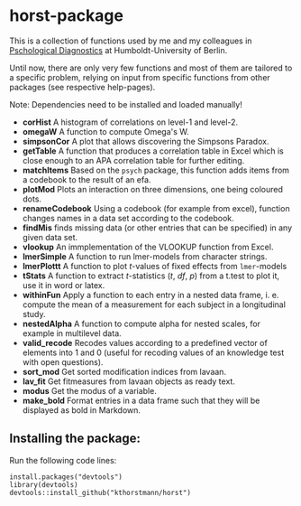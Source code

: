 
<!-- README.md is generated from README.Rmd. Please edit that file -->
horst-package
=============

This is a collection of functions used by me and my colleagues in [Pschological Diagnostics](https://www.psychologie.hu-berlin.de/de/personal/91680294) at Humboldt-University of Berlin.

Until now, there are only very few functions and most of them are tailored to a specific problem, relying on input from specific functions from other packages (see respective help-pages).

Note: Dependencies need to be installed and loaded manually!

-   **corHist** A histogram of correlations on level-1 and level-2.
-   **omegaW** A function to compute Omega's W.
-   **simpsonCor** A plot that allows discovering the Simpsons Paradox.
-   **getTable** A function that produces a correlation table in Excel which is close enough to an APA correlation table for further editing.
-   **matchItems** Based on the `psych` package, this function adds items from a codebook to the result of an efa.
-   **plotMod** Plots an interaction on three dimensions, one being coloured dots.
-   **renameCodebook** Using a codebook (for example from excel), function changes names in a data set according to the codebook.
-   **findMis** finds missing data (or other entries that can be specified) in any given data set.
-   **vlookup** An immplementation of the VLOOKUP function from Excel.
-   **lmerSimple** A function to run lmer-models from character strings.
-   **lmerPlottt** A function to plot *t*-values of fixed effects from `lmer`-models
-   **tStats** A function to extract *t*-statistics (*t*, *df*, *p*) from a t.test to plot it, use it in word or latex.
-   **withinFun** Apply a function to each entry in a nested data frame, i. e. compute the mean of a measurement for each subject in a longitudinal study.
-   **nestedAlpha** A function to compute alpha for nested scales, for example in multilevel data.
-   **valid\_recode** Recodes values according to a predefined vector of elements into 1 and 0 (useful for recoding values of an knowledge test with open questions).
-   **sort\_mod** Get sorted modification indices from lavaan.
-   **lav\_fit** Get fitmeasures from lavaan objects as ready text.
-   **modus** Get the modus of a variable.
-   **make\_bold** Format entries in a data frame such that they will be displayed as bold in Markdown.

Installing the package:
-----------------------

Run the following code lines:

    install.packages("devtools")
    library(devtools)
    devtools::install_github("kthorstmann/horst")
